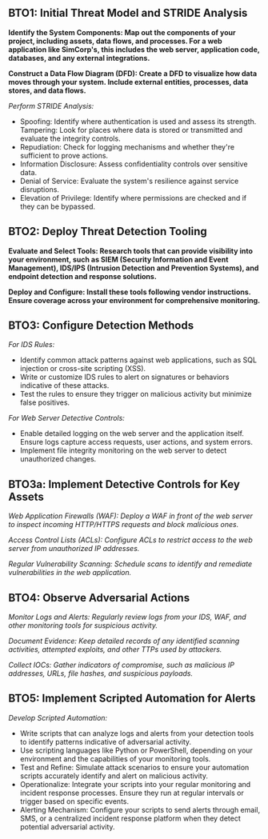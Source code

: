 ## BTO1: Initial Threat Model and STRIDE Analysis

**Identify the System Components: Map out the components of your project, including assets, data flows, and processes. For a web application like SimCorp's, this includes the web server, application code, databases, and any external integrations.**

**Construct a Data Flow Diagram (DFD): Create a DFD to visualize how data moves through your system. Include external entities, processes, data stores, and data flows.**

*Perform STRIDE Analysis:*
- Spoofing: Identify where authentication is used and assess its strength.
Tampering: Look for places where data is stored or transmitted and evaluate the integrity controls.
- Repudiation: Check for logging mechanisms and whether they're sufficient to prove actions.
- Information Disclosure: Assess confidentiality controls over sensitive data.
- Denial of Service: Evaluate the system's resilience against service disruptions.
- Elevation of Privilege: Identify where permissions are checked and if they can be bypassed.

## BTO2: Deploy Threat Detection Tooling

**Evaluate and Select Tools: Research tools that can provide visibility into your environment, such as SIEM (Security Information and Event Management), IDS/IPS (Intrusion Detection and Prevention Systems), and endpoint detection and response solutions.**

**Deploy and Configure: Install these tools following vendor instructions. Ensure coverage across your environment for comprehensive monitoring.**

## BTO3: Configure Detection Methods
*For IDS Rules:*

- Identify common attack patterns against web applications, such as SQL injection or cross-site scripting (XSS).
- Write or customize IDS rules to alert on signatures or behaviors indicative of these attacks.
- Test the rules to ensure they trigger on malicious activity but minimize false positives.

*For Web Server Detective Controls:*

- Enable detailed logging on the web server and the application itself. Ensure logs capture access requests, user actions, and system errors.
- Implement file integrity monitoring on the web server to detect unauthorized changes.

## BTO3a: Implement Detective Controls for Key Assets

*Web Application Firewalls (WAF): Deploy a WAF in front of the web server to inspect incoming HTTP/HTTPS requests and block malicious ones.*

*Access Control Lists (ACLs): Configure ACLs to restrict access to the web server from unauthorized IP addresses.*

*Regular Vulnerability Scanning: Schedule scans to identify and remediate vulnerabilities in the web application.*

## BTO4: Observe Adversarial Actions
*Monitor Logs and Alerts: Regularly review logs from your IDS, WAF, and other monitoring tools for suspicious activity.*

*Document Evidence: Keep detailed records of any identified scanning activities, attempted exploits, and other TTPs used by attackers.*

*Collect IOCs: Gather indicators of compromise, such as malicious IP addresses, URLs, file hashes, and suspicious payloads.*
## BTO5: Implement Scripted Automation for Alerts
*Develop Scripted Automation:*

- Write scripts that can analyze logs and alerts from your detection tools to identify patterns indicative of adversarial activity.
- Use scripting languages like Python or PowerShell, depending on your environment and the capabilities of your monitoring tools.
- Test and Refine: Simulate attack scenarios to ensure your automation scripts accurately identify and alert on malicious activity.
- Operationalize: Integrate your scripts into your regular monitoring and incident response processes. Ensure they run at regular intervals or trigger based on specific events.
- Alerting Mechanism: Configure your scripts to send alerts through email, SMS, or a centralized incident response platform when they detect potential adversarial activity.
